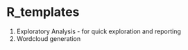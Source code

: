 # R_templates

1. Exploratory Analysis - for quick exploration and reporting
2. Wordcloud generation
